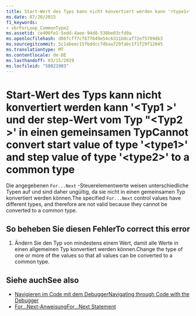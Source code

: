 ```yaml
---
title: Start-Wert des Typs kann nicht konvertiert werden kann '<type1>"und die step-Wert des Typs"<type2>"in einen gemeinsamen Typ
ms.date: 07/20/2015
f1_keywords:
- vbrForLoop_CommonType2
ms.assetid: ce400fe1-5edd-4aee-94d8-530be03cfd9a
ms.openlocfilehash: d86fcff7cf677649e54c6311b8caf72ef5709db3
ms.sourcegitcommit: 5c1abeec15fbddcc7dbaa729fabc1f1f29f12045
ms.translationtype: MT
ms.contentlocale: de-DE
ms.lasthandoff: 03/15/2019
ms.locfileid: "58021903"
---
```

# <a name="cannot-convert-start-value-of-type-type1-and-step-value-of-type-type2-to-a-common-type"></a><span data-ttu-id="723b1-102">Start-Wert des Typs kann nicht konvertiert werden kann '\<Typ1 >' und der step-Wert vom Typ "\<Typ2 >' in einen gemeinsamen Typ</span><span class="sxs-lookup"><span data-stu-id="723b1-102">Cannot convert start value of type '\<type1>' and step value of type '\<type2>' to a common type</span></span>
<span data-ttu-id="723b1-103">Die angegebenen `For...Next` -Steuerelementwerte weisen unterschiedliche Typen auf und sind daher ungültig, da sie nicht in einen gemeinsamen Typ konvertiert werden können.</span><span class="sxs-lookup"><span data-stu-id="723b1-103">The specified `For...Next` control values have different types, and therefore are not valid because they cannot be converted to a common type.</span></span>  
  
## <a name="to-correct-this-error"></a><span data-ttu-id="723b1-104">So beheben Sie diesen Fehler</span><span class="sxs-lookup"><span data-stu-id="723b1-104">To correct this error</span></span>  
  
1.  <span data-ttu-id="723b1-105">Ändern Sie den Typ von mindestens einem Wert, damit alle Werte in einen allgemeinen Typ konvertiert werden können.</span><span class="sxs-lookup"><span data-stu-id="723b1-105">Change the type of one or more of the values so that all values can be converted to a common type.</span></span>  
  
## <a name="see-also"></a><span data-ttu-id="723b1-106">Siehe auch</span><span class="sxs-lookup"><span data-stu-id="723b1-106">See also</span></span>

- [<span data-ttu-id="723b1-107">Navigieren im Code mit dem Debugger</span><span class="sxs-lookup"><span data-stu-id="723b1-107">Navigating through Code with the Debugger</span></span>](/visualstudio/debugger/navigating-through-code-with-the-debugger)
- [<span data-ttu-id="723b1-108">For...Next-Anweisung</span><span class="sxs-lookup"><span data-stu-id="723b1-108">For...Next Statement</span></span>](../../visual-basic/language-reference/statements/for-next-statement.md)
